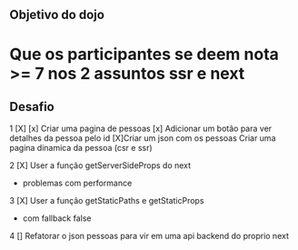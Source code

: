 ## Objetivo do dojo

  # Que os participantes se deem nota >= 7 nos 2 assuntos ssr e next

## Desafio
1 [X] [x] Criar uma pagina de pessoas
    [x] Adicionar um botão para ver detalhes da pessoa pelo id
  [X]Criar um json com os pessoas
  Criar uma pagina dinamica da pessoa (csr e ssr)

2 [X] User a função getServerSideProps do next
  - problemas com performance

3 [X] User a função getStaticPaths e getStaticProps
  - com fallback false

4 [] Refatorar o json pessoas para vir em uma api backend do proprio next
